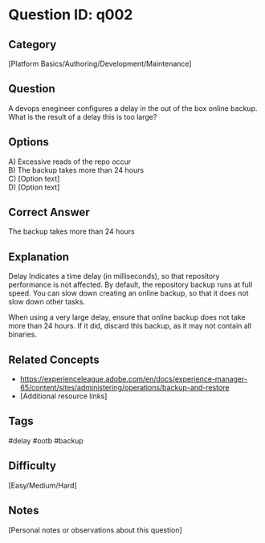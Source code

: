 # Question ID: q002

## Category
[Platform Basics/Authoring/Development/Maintenance]

## Question
A devops enegineer configures a delay in the out of the box online backup. What is the result of a delay this is too large?

## Options
A) Excessive reads of the repo occur  <br /> 
B) The backup takes more than 24 hours  <br /> 
C) [Option text]  <br /> 
D) [Option text]  <br /> 

## Correct Answer
The backup takes more than 24 hours

## Explanation
Delay Indicates a time delay (in milliseconds), so that repository performance is not affected. By default, the repository backup runs at full speed. You can slow down creating an online backup, so that it does not slow down other tasks.

When using a very large delay, ensure that online backup does not take more than 24 hours. If it did, discard this backup, as it may not contain all binaries.

## Related Concepts
- https://experienceleague.adobe.com/en/docs/experience-manager-65/content/sites/administering/operations/backup-and-restore
- [Additional resource links]

## Tags
#delay #ootb #backup

## Difficulty
[Easy/Medium/Hard]

## Notes
[Personal notes or observations about this question]